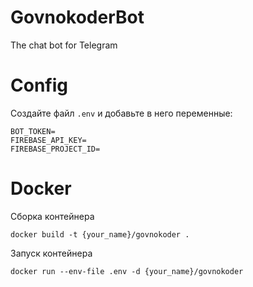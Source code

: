 # GovnokoderBot
The chat bot for Telegram

# Config
Создайте файл `.env` и добавьте в него переменные:
```
BOT_TOKEN=
FIREBASE_API_KEY=
FIREBASE_PROJECT_ID=
```
# Docker
Сборка контейнера
```
docker build -t {your_name}/govnokoder .
```
Запуск контейнера
```
docker run --env-file .env -d {your_name}/govnokoder
```
